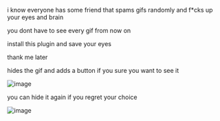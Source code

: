 i know everyone has some friend that spams gifs randomly and f*cks up your eyes and brain

you dont have to see every gif from now on

install this plugin and save your eyes

thank me later







hides the gif and adds a button if you sure you want to see it

![image](https://github.com/user-attachments/assets/8197fa2e-53a0-4c37-9639-e5fefff867af)

you can hide it again if you regret your choice

![image](https://github.com/user-attachments/assets/5e696d34-ca60-4c0b-8f12-1c51d3919cf6)
